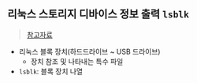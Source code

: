 ## 리눅스 스토리지 디바이스 정보 출력 `lsblk`
> [참고자료](https://ko.linux-console.net/?p=3675#gsc.tab=0)

- 리눅스 블록 장치(하드드라이브 ~ USB 드라이브) 
  - 장치 참조 및 나타내는 특수 파일
 - `lsblk`: 블록 장치 나열

